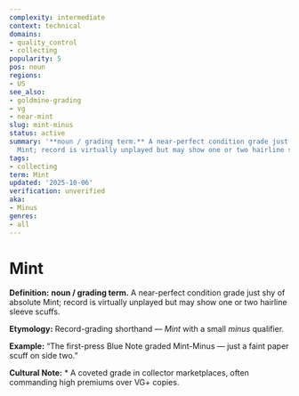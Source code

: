 ```yaml
---
complexity: intermediate
context: technical
domains:
- quality_control
- collecting
popularity: 5
pos: noun
regions:
- US
see_also:
- goldmine-grading
- vg
- near-mint
slug: mint-minus
status: active
summary: '**noun / grading term.** A near-perfect condition grade just shy of absolute
  Mint; record is virtually unplayed but may show one or two hairline sleeve scuffs.'
tags:
- collecting
term: Mint
updated: '2025-10-06'
verification: unverified
aka:
- Minus
genres:
- all
---
```


# Mint

**Definition:** **noun / grading term.** A near-perfect condition grade just shy of absolute Mint; record is virtually unplayed but may show one or two hairline sleeve scuffs.

**Etymology:** Record-grading shorthand — *Mint* with a small *minus* qualifier.

**Example:** “The first-press Blue Note graded Mint-Minus — just a faint paper scuff on side two.”

**Cultural Note:** * A coveted grade in collector marketplaces, often commanding high premiums over VG+ copies.

